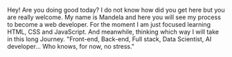 
Hey! Are you doing good today? I do not know how did you get here but you are really welcome.
My name is Mandela and here you will see my process to become a web developer.
For the moment I am just focused learning HTML, CSS and JavaScript.
And meanwhile, thinking which way I will take in this long Journey.
"Front-end, Back-end, Full stack, Data Scientist, AI developer... Who knows, for now, no stress."
